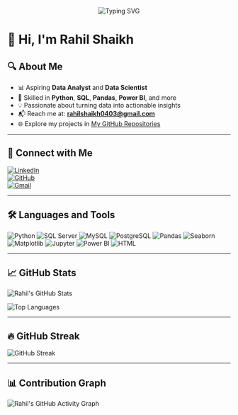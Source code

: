 <p align="center">
  <img src="https://readme-typing-svg.demolab.com?lines=%F0%9F%91%8B+Welcome+to+my+profile!;Data+Analyst+%7C+Problem+Solver;Python+%7C+SQL+%7C+Power+BI+%7C+Pandas;Turning+raw+data+into+real+insights;Lifelong+learner+with+a+passion+for+analytics;&center=true&width=500&height=50&color=00BFFF&vCenter=true&pause=1000&size=22" alt="Typing SVG" />
</p>


# 👋 Hi, I'm Rahil Shaikh

## 🔍 About Me
- 📊 Aspiring **Data Analyst** and **Data Scientist**
- 🧠 Skilled in **Python**, **SQL**, **Pandas**, **Power BI**, and more
- 💡 Passionate about turning data into actionable insights
- 📬 Reach me at: **rahilshaikh0403@gmail.com**
- 🌐 Explore my projects in [My GitHub Repositories](https://github.com/rahilshaikh0403?tab=repositories)

---

## 🤝 Connect with Me

[![LinkedIn](https://img.shields.io/badge/LinkedIn-Rahil_Shaikh-blue?style=for-the-badge&logo=linkedin)](https://www.linkedin.com/in/rahilshaikh144)  
[![GitHub](https://img.shields.io/badge/GitHub-rahilshaikh0403-181717?style=for-the-badge&logo=github)](https://github.com/rahilshaikh0403)  
[![Gmail](https://img.shields.io/badge/Gmail-rahilshaikh0403@gmail.com-D14836?style=for-the-badge&logo=gmail&logoColor=white)](mailto:rahilshaikh0403@gmail.com)  


---

## 🛠️ Languages and Tools
![Python](https://img.shields.io/badge/Python-3776AB?logo=python&logoColor=white)
![SQL Server](https://img.shields.io/badge/SQL_Server-CC2927?logo=microsoft-sql-server&logoColor=white)
![MySQL](https://img.shields.io/badge/MySQL-4479A1?logo=mysql&logoColor=white)
![PostgreSQL](https://img.shields.io/badge/PostgreSQL-336791?logo=postgresql&logoColor=white)
![Pandas](https://img.shields.io/badge/Pandas-150458?logo=pandas)
![Seaborn](https://img.shields.io/badge/Seaborn-2c2c2c?logo=python)
![Matplotlib](https://img.shields.io/badge/Matplotlib-11557C?logo=python)
![Jupyter](https://img.shields.io/badge/Jupyter-F37626?logo=jupyter&logoColor=white)
![Power BI](https://img.shields.io/badge/Power_BI-F2C811?logo=power-bi&logoColor=black)
![HTML](https://img.shields.io/badge/HTML5-E34F26?logo=html5&logoColor=white)

---

## 📈 GitHub Stats
![Rahil's GitHub Stats](https://github-readme-stats.vercel.app/api?username=rahilshaikh0403&show_icons=true&theme=radical)

![Top Languages](https://github-readme-stats.vercel.app/api/top-langs/?username=rahilshaikh0403&layout=compact&theme=radical)

---

## 🔥 GitHub Streak
![GitHub Streak](https://github-readme-streak-stats.herokuapp.com?user=rahilshaikh0403&theme=radical)

---

## 📊 Contribution Graph
![Rahil's GitHub Activity Graph](https://github-readme-activity-graph.vercel.app/graph?username=rahilshaikh0403&theme=github-compact)
